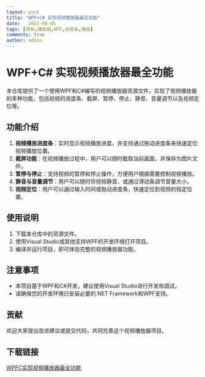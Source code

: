 ```yaml
---
layout: post
title: "WPF+C# 实现视频播放器最全功能"
date:   2021-08-05
tags: [视频,播放器,WPF,进度条,播放]
comments: true
author: admin
---
```

# WPF+C# 实现视频播放器最全功能

本仓库提供了一个使用WPF和C#编写的视频播放器资源文件，实现了视频播放器的多种功能，包括视频的进度条、截屏、暂停、停止、静音、音量调节以及视频定位等。

## 功能介绍

1. **视频播放进度条**：实时显示视频播放进度，并支持通过拖动进度条来快速定位视频播放位置。
2. **截屏功能**：在视频播放过程中，用户可以随时截取当前画面，并保存为图片文件。
3. **暂停与停止**：支持视频的暂停和停止操作，方便用户根据需要控制视频播放。
4. **静音与音量调节**：用户可以随时将视频静音，或通过滑动条调节音量大小。
5. **视频定位**：用户可以通过输入时间或拖动进度条，快速定位到视频的指定位置。

## 使用说明

1. 下载本仓库中的资源文件。
2. 使用Visual Studio或其他支持WPF的开发环境打开项目。
3. 编译并运行项目，即可体验完整的视频播放器功能。

## 注意事项

- 本项目基于WPF和C#开发，建议使用Visual Studio进行开发和调试。
- 请确保您的开发环境已安装必要的.NET Framework和WPF支持。

## 贡献

欢迎大家提出改进建议或提交代码，共同完善这个视频播放器项目。

## 下载链接

[WPFC实现视频播放器最全功能](https://pan.quark.cn/s/f1a6c5099d36)